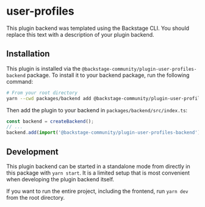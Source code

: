 # user-profiles

This plugin backend was templated using the Backstage CLI. You should replace this text with a description of your plugin backend.

## Installation

This plugin is installed via the `@backstage-community/plugin-user-profiles-backend` package. To install it to your backend package, run the following command:

```bash
# From your root directory
yarn --cwd packages/backend add @backstage-community/plugin-user-profiles-backend
```

Then add the plugin to your backend in `packages/backend/src/index.ts`:

```ts
const backend = createBackend();
// ...
backend.add(import('@backstage-community/plugin-user-profiles-backend'));
```

## Development

This plugin backend can be started in a standalone mode from directly in this
package with `yarn start`. It is a limited setup that is most convenient when
developing the plugin backend itself.

If you want to run the entire project, including the frontend, run `yarn dev` from the root directory.
